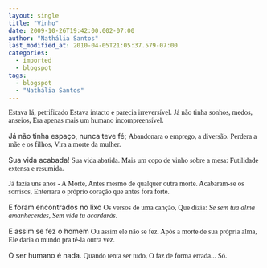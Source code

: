 ```yaml
---
layout: single
title: "Vinho"
date: 2009-10-26T19:42:00.002-07:00
author: "Nathália Santos"
last_modified_at: 2010-04-05T21:05:37.579-07:00
categories:
  - imported
  - blogspot
tags:
  - blogspot
  - "Nathália Santos"
---
```


<span style="font-family:verdana;">Estava lá, petrificado <span style="font-family:verdana;">
Estava intacto e parecia irreversível. <span style="font-family:verdana;">
Já não tinha sonhos, medos, anseios, <span style="font-family:verdana;">
Era apenas mais um humano incompreensível. <span style="font-family:verdana;">

Já não tinha espaço, nunca teve fé; <span style="font-family:verdana;">
Abandonara o emprego, a diversão. <span style="font-family:verdana;">
Perdera a mãe e os filhos,  <span style="font-family:verdana;">
Vira a morte da mulher. <span style="font-family:verdana;">

Sua vida acabada! <span style="font-family:verdana;">
Sua vida abatida. <span style="font-family:verdana;">
Mais um copo de vinho sobre a mesa: <span style="font-family:verdana;">
Futilidade extensa e resumida.

<span style="font-family:verdana;">Já fazia uns anos - A Morte, <span style="font-family:verdana;">
Antes mesmo de qualquer outra morte.
<span style="font-family:verdana;">Acabaram-se os sorrisos, <span style="font-family:verdana;">
Enterrara o próprio coração que antes fora forte. <span style="font-family:verdana;">

E foram encontrados no lixo <span style="font-family:verdana;">
Os versos de uma canção,  <span style="font-family:verdana;">
Que dizia: <span style="font-style: italic;font-family:verdana;">
Se sem tua alma amanhecerdes, <span style="font-style: italic;font-family:verdana;">
Sem vida tu acordarás. <span style="font-family:verdana;">

E assim se fez o homem <span style="font-family:verdana;">
Ou assim ele não se fez.  <span style="font-family:verdana;">
Após a morte de sua própria alma, <span style="font-family:verdana;">
Ele daria o mundo pra tê-la outra vez.<span style="font-family:verdana;">

O ser humano é nada.  <span style="font-family:verdana;">
Quando tenta ser tudo, <span style="font-family:verdana;">
O faz de forma errada... <span style="font-family:verdana;">
Só.